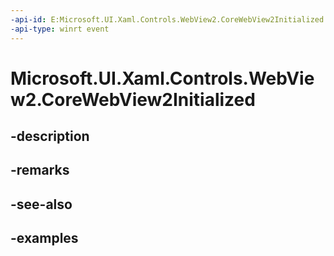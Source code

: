 ```yaml
---
-api-id: E:Microsoft.UI.Xaml.Controls.WebView2.CoreWebView2Initialized
-api-type: winrt event
---
```


# Microsoft.UI.Xaml.Controls.WebView2.CoreWebView2Initialized

<!--
public event Windows.Foundation.TypedEventHandler<Microsoft.UI.Xaml.Controls.WebView2,Microsoft.UI.Xaml.Controls.CoreWebView2InitializedEventArgs> CoreWebView2Initialized;
-->


## -description

## -remarks

## -see-also

## -examples


